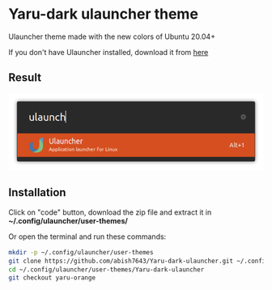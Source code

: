 # Yaru-dark ulauncher theme
Ulauncher theme made with the new colors of Ubuntu 20.04+

If you don't have Ulauncher installed, download it from [here](https://ulauncher.io/#Download)

## Result
![screenshot](screenshot2.png)

## Installation
Click on "code" button, download the zip file and extract it in **~/.config/ulauncher/user-themes/**

Or open the terminal and run these commands:

```sh
mkdir -p ~/.config/ulauncher/user-themes
git clone https://github.com/abish7643/Yaru-dark-ulauncher.git ~/.config/ulauncher/user-themes/Yaru-dark-ulauncher
cd ~/.config/ulauncher/user-themes/Yaru-dark-ulauncher
git checkout yaru-orange
```
